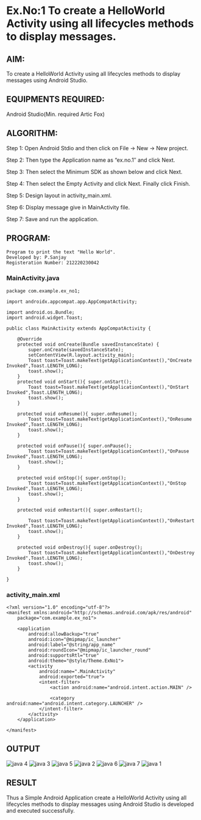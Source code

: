 # Ex.No:1 To create a HelloWorld Activity using all lifecycles methods to display messages.


## AIM:

To create a HelloWorld Activity using all lifecycles methods to display messages using Android Studio.

## EQUIPMENTS REQUIRED:

Android Studio(Min. required Artic Fox)

## ALGORITHM:

Step 1: Open Android Stdio and then click on File -> New -> New project.

Step 2: Then type the Application name as “ex.no.1″ and click Next. 

Step 3: Then select the Minimum SDK as shown below and click Next.

Step 4: Then select the Empty Activity and click Next. Finally click Finish.

Step 5: Design layout in activity_main.xml.

Step 6: Display message give in MainActivity file.

Step 7: Save and run the application.

## PROGRAM:
```
Program to print the text "Hello World".
Developed by: P.Sanjay
Registeration Number: 212220230042
````
### MainActivity.java
```
package com.example.ex_no1;

import androidx.appcompat.app.AppCompatActivity;

import android.os.Bundle;
import android.widget.Toast;

public class MainActivity extends AppCompatActivity {

    @Override
    protected void onCreate(Bundle savedInstanceState) {
        super.onCreate(savedInstanceState);
        setContentView(R.layout.activity_main);
        Toast toast=Toast.makeText(getApplicationContext(),"OnCreate Invoked",Toast.LENGTH_LONG);
        toast.show();
    }
    protected void onStart(){ super.onStart();
        Toast toast=Toast.makeText(getApplicationContext(),"OnStart Invoked",Toast.LENGTH_LONG);
        toast.show();
    }

    protected void onResume(){ super.onResume();
        Toast toast=Toast.makeText(getApplicationContext(),"OnResume Invoked",Toast.LENGTH_LONG);
        toast.show();
    }

    protected void onPause(){ super.onPause();
        Toast toast=Toast.makeText(getApplicationContext(),"OnPause Invoked",Toast.LENGTH_LONG);
        toast.show();
    }

    protected void onStop(){ super.onStop();
        Toast toast=Toast.makeText(getApplicationContext(),"OnStop Invoked",Toast.LENGTH_LONG);
        toast.show();
    }

    protected void onRestart(){ super.onRestart();

        Toast toast=Toast.makeText(getApplicationContext(),"OnRestart Invoked",Toast.LENGTH_LONG);
        toast.show();
    }

    protected void onDestroy(){ super.onDestroy();
        Toast toast=Toast.makeText(getApplicationContext(),"OnDestroy Invoked",Toast.LENGTH_LONG);
        toast.show();
    }

}
````
### activity_main.xml
```
<?xml version="1.0" encoding="utf-8"?>
<manifest xmlns:android="http://schemas.android.com/apk/res/android"
    package="com.example.ex_no1">

    <application
        android:allowBackup="true"
        android:icon="@mipmap/ic_launcher"
        android:label="@string/app_name"
        android:roundIcon="@mipmap/ic_launcher_round"
        android:supportsRtl="true"
        android:theme="@style/Theme.ExNo1">
        <activity
            android:name=".MainActivity"
            android:exported="true">
            <intent-filter>
                <action android:name="android.intent.action.MAIN" />

                <category android:name="android.intent.category.LAUNCHER" />
            </intent-filter>
        </activity>
    </application>

</manifest>

```

## OUTPUT

![java 4](https://user-images.githubusercontent.com/75235426/163915919-b66887c6-ead4-47d3-8ef9-adc3ddba0991.png)
![java 3](https://user-images.githubusercontent.com/75235426/163915871-131f8309-3a33-4752-a056-f1976323e5d5.png)
![java 5](https://user-images.githubusercontent.com/75235426/163915944-90929a17-14e9-48b6-9e4d-dc79fe1372f0.png)
![java 2](https://user-images.githubusercontent.com/75235426/163915833-7eb6b0fe-1579-474a-93cf-066468310dd6.png)
![java 6](https://user-images.githubusercontent.com/75235426/163915989-01f07cab-748c-4732-aa68-3376268a42a7.png)
![java 7](https://user-images.githubusercontent.com/75235426/163916020-ff5da073-31a0-4877-b8dd-128c3e45edff.png)
![java 1](https://user-images.githubusercontent.com/75235426/163915799-ccf8a502-8d70-4f06-b2e1-589b1ce4c610.png)

## RESULT
Thus a Simple Android Application create a HelloWorld Activity using all lifecycles methods to display messages using Android Studio is developed and executed successfully.
